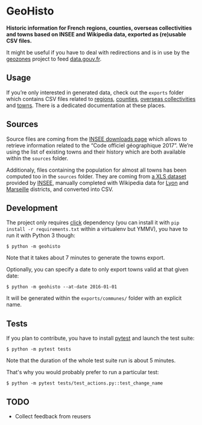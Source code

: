 # GeoHisto

**Historic information for French regions, counties, overseas collectivities and towns based on INSEE and Wikipedia data, exported as (re)usable CSV files.**

It might be useful if you have to deal with redirections and is in use by the [geozones](https://github.com/etalab/geozones) project to feed [data.gouv.fr](http://www.data.gouv.fr/fr/).


## Usage

If you’re only interested in generated data, check out the `exports` folder which contains CSV files related to [regions](exports/regions/), [counties](exports/departements/), [overseas collectivities](exports/collectivites/) and [towns](exports/communes/). There is a dedicated documentation at these places.


## Sources

Source files are coming from the [INSEE downloads page](https://www.insee.fr/fr/information/2666684) which allows to retrieve information related to the “Code officiel géographique 2017”. We’re using the list of existing towns and their history which are both available within the `sources` folder.

Additionaly, files containing the population for almost all towns has been computed too in the `sources` folder. They are coming from [a XLS dataset](http://www.insee.fr/fr/ppp/bases-de-donnees/recensement/populations-legales/pages2015/zip/HIST_POP_COM_RP13.zip) provided by  [INSEE](http://www.insee.fr/fr/ppp/bases-de-donnees/recensement/populations-legales/), manually completed with Wikipedia data for [Lyon](https://fr.wikipedia.org/wiki/Arrondissements_de_Lyon) and [Marseille](https://fr.wikipedia.org/wiki/Secteurs_et_arrondissements_de_Marseille) districts, and converted into CSV.


## Development

The project only requires [click](http://click.pocoo.org/5/) dependency (you can install it with `pip install -r requirements.txt` within a virtualenv but YMMV), you have to run it with Python 3 though:

    $ python -m geohisto

Note that it takes about 7 minutes to generate the towns export.

Optionally, you can specify a date to only export towns valid at that given date:

    $ python -m geohisto --at-date 2016-01-01

It will be generated within the `exports/communes/` folder with an explicit name.


## Tests

If you plan to contribute, you have to install [pytest](http://doc.pytest.org/en/latest/) and launch the test suite:

    $ python -m pytest tests

Note that the duration of the whole test suite run is about 5 minutes.

That's why you would probably prefer to run a particular test:

    $ python -m pytest tests/test_actions.py::test_change_name



## TODO

* Collect feedback from reusers
